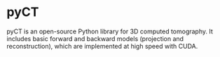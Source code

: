 # pyCT

pyCT is an open-source Python library for 3D computed tomography. It includes basic forward and backward models (projection and reconstruction), which are implemented at high speed with CUDA.
